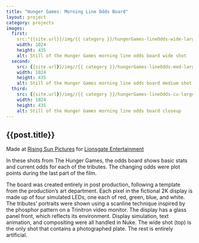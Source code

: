 ```yaml
---
title: "Hunger Games: Morning Line Odds Board"
layout: project
category: projects
images:
  first:
    src:"{{site.url}}/img/{{ category }}/hungerGames-lineOdds-wide-large.jpg
    width: 1024
    height: 435
    alt: Still of the Hunger Games morning line odds board wide shot
  second:
    src: {{site.url}}/img//{{ category }}/hungerGames-lineOdds-med-large.jpg
    width: 1024
    height: 435
    alt: Still of the Hunger Games morning line odds board medium shot
  third:
    src: {{site.url}}/img//{{ category }}/hungerGames-lineOdds-cu-large.jpg
    width: 1024
    height: 435
    alt: Still of the Hunger Games morning line odds board closeup
---
```


## {{post.title}}

Made at [Rising Sun Pictures] for [Lionsgate Entertainment]

In these shots from The Hunger Games, the odds board shows basic stats and current odds for each of the tributes. The changing odds were plot points during the last part of the film.

The board was created entirely in post production, following a template from the production’s art department. Each pixel in the fictional 2K display is made up of four simulated LEDs, one each of red, green, blue, and white. The tributes’ portraits were shown using a scanline technique inspired by the phosphor pattern on a Trinitron video monitor. The display has a glass panel front, which reflects its environment. Display simulation, text animation, and compositing were all handled in Nuke. The wide shot (top) is the only shot that contains a photographed plate. The rest is entirely artificial.

[Rising Sun Pictures]: http://rsp.com.au
[Lionsgate Entertainment]: http://www.lionsgate.com/
